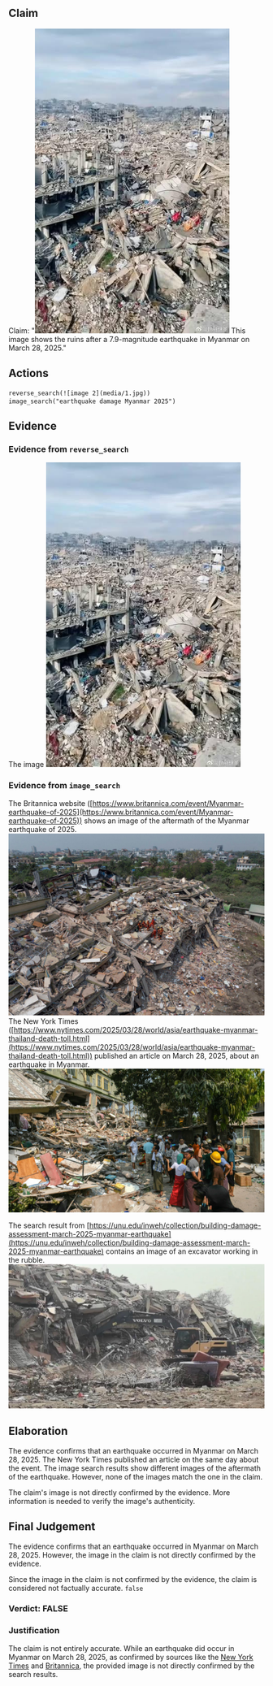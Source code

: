 ## Claim
Claim: "![image 2](media/1.jpg) This image shows the ruins after a 7.9-magnitude earthquake in Myanmar on March 28, 2025."

## Actions
```
reverse_search(![image 2](media/1.jpg))
image_search("earthquake damage Myanmar 2025")
```

## Evidence
### Evidence from `reverse_search`
The image ![image 2](media/1.jpg)

### Evidence from `image_search`
The Britannica website ([https://www.britannica.com/event/Myanmar-earthquake-of-2025](https://www.britannica.com/event/Myanmar-earthquake-of-2025)) shows an image of the aftermath of the Myanmar earthquake of 2025. ![image 7435](media/2025-08-29_21-52-1756504344-805875.jpg) The New York Times ([https://www.nytimes.com/2025/03/28/world/asia/earthquake-myanmar-thailand-death-toll.html](https://www.nytimes.com/2025/03/28/world/asia/earthquake-myanmar-thailand-death-toll.html)) published an article on March 28, 2025, about an earthquake in Myanmar. ![image 7436](media/2025-08-29_21-52-1756504345-405772.jpg)

The search result from [https://unu.edu/inweh/collection/building-damage-assessment-march-2025-myanmar-earthquake](https://unu.edu/inweh/collection/building-damage-assessment-march-2025-myanmar-earthquake) contains an image of an excavator working in the rubble. ![image 7437](media/2025-08-29_21-52-1756504346-030354.jpg)


## Elaboration
The evidence confirms that an earthquake occurred in Myanmar on March 28, 2025. The New York Times published an article on the same day about the event. The image search results show different images of the aftermath of the earthquake. However, none of the images match the one in the claim.

The claim's image is not directly confirmed by the evidence. More information is needed to verify the image's authenticity.


## Final Judgement
The evidence confirms that an earthquake occurred in Myanmar on March 28, 2025. However, the image in the claim is not directly confirmed by the evidence.

Since the image in the claim is not confirmed by the evidence, the claim is considered not factually accurate. `false`

### Verdict: FALSE

### Justification
The claim is not entirely accurate. While an earthquake did occur in Myanmar on March 28, 2025, as confirmed by sources like the [New York Times](https://www.nytimes.com/2025/03/28/world/asia/earthquake-myanmar-thailand-death-toll.html) and [Britannica](https://www.britannica.com/event/Myanmar-earthquake-of-2025), the provided image is not directly confirmed by the search results.
